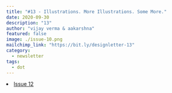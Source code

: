 ```yaml
---
title: "#13 - Illustrations. More Illustrations. Some More."
date: 2020-09-30
description: "13"
author: "vijay verma & aakarshna"
featured: false
image: ./issue-10.png
mailchimp_link: "https://bit.ly/designletter-13"
category:
  - newsletter
tags:
  - dot
---
```

<li><a href="https://bit.ly/designletter-13">Issue 12</a></li>

